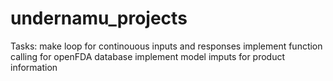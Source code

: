 # undernamu_projects
Tasks:
	make loop for continouous inputs and responses
	implement function calling for openFDA database
	implement model imputs for product information
